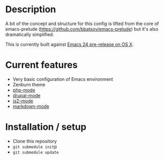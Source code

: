 # Description

A bit of the concept and structure for this config is lifted from the core of
emacs-prelude (https://github.com/bbatsov/emacs-prelude) but it's also
dramatically simplified.

This is currently built against [Emacs 24 pre-release on OS X](http://emacsformacosx.com/).

# Current features

  * Very basic configuration of Emacs environment
  * Zenburn theme
  * [php-mode](https://github.com/ejmr/php-mode)
  * [drupal-mode](https://github.com/jrbeeman/drupal-mode)
  * [js2-mode](http://github.com/mooz/js2-mode)
  * [markdown-mode](http://jblevins.org/projects/markdown-mode/)

# Installation / setup

  * Clone this repository
  * `git submodule init`p
  * `git submodule update`
